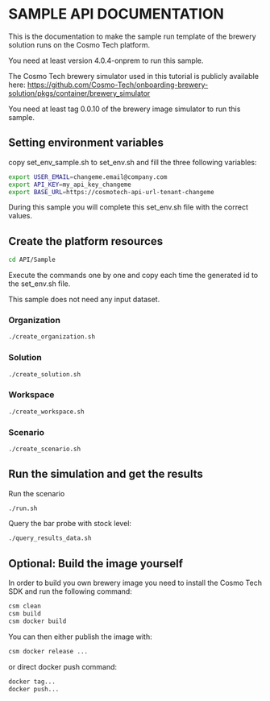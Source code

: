 # SAMPLE API DOCUMENTATION
This is the documentation to make the sample run template of the brewery solution runs on the Cosmo Tech platform.

You need at least version 4.0.4-onprem to run this sample.

The Cosmo Tech brewery simulator used in this tutorial is publicly available here: https://github.com/Cosmo-Tech/onboarding-brewery-solution/pkgs/container/brewery_simulator

You need at least tag 0.0.10 of the brewery image simulator to run this sample.

## Setting environment variables
copy set_env_sample.sh to set_env.sh and fill the three following variables:
``` bash
export USER_EMAIL=changeme.email@company.com
export API_KEY=my_api_key_changeme
export BASE_URL=https://cosmotech-api-url-tenant-changeme
```

During this sample you will complete this set_env.sh file with the correct values.

## Create the platform resources
``` bash
cd API/Sample
```
Execute the commands one by one and copy each time the generated id to the set_env.sh file.

This sample does not need any input dataset.
### Organization
``` bash
./create_organization.sh
```
### Solution
``` bash
./create_solution.sh
```
### Workspace
``` bash
./create_workspace.sh
```
### Scenario
``` bash
./create_scenario.sh
```
## Run the simulation and get the results
Run the scenario
``` bash
./run.sh
```
Query the bar probe with stock level:
``` bash
./query_results_data.sh
```

## Optional: Build the image yourself
In order to build you own brewery image you need to install the Cosmo Tech SDK and run the following command:
``` bash
csm clean
csm build
csm docker build
```

You can then either publish the image with:
``` bash
csm docker release ...
```
or direct docker push command:
``` bash
docker tag...
docker push...
```
